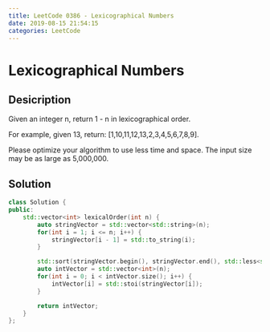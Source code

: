 ```yaml
---
title: LeetCode 0386 - Lexicographical Numbers
date: 2019-08-15 21:54:15
categories: LeetCode
---
```

# Lexicographical Numbers

<!--more-->

## Desicription

Given an integer n, return 1 - n in lexicographical order.

For example, given 13, return: [1,10,11,12,13,2,3,4,5,6,7,8,9].

Please optimize your algorithm to use less time and space. The input size may be as large as 5,000,000.

## Solution

```cpp
class Solution {
public:
    std::vector<int> lexicalOrder(int n) {
        auto stringVector = std::vector<std::string>(n);
        for(int i = 1; i <= n; i++) {
            stringVector[i - 1] = std::to_string(i);
        }

        std::sort(stringVector.begin(), stringVector.end(), std::less<std::string>{});
        auto intVector = std::vector<int>(n);
        for(int i = 0; i < intVector.size(); i++) {
            intVector[i] = std::stoi(stringVector[i]);
        }

        return intVector;
    }
};
```